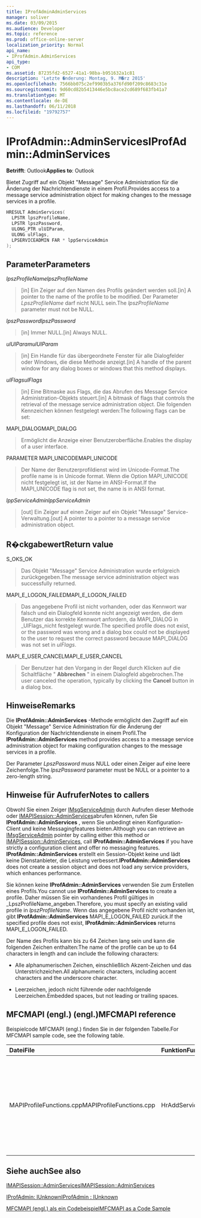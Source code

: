 ```yaml
---
title: IProfAdminAdminServices
manager: soliver
ms.date: 03/09/2015
ms.audience: Developer
ms.topic: reference
ms.prod: office-online-server
localization_priority: Normal
api_name:
- IProfAdmin.AdminServices
api_type:
- COM
ms.assetid: 87235fd2-6527-41a1-98ba-b951632a1c81
description: 'Letzte �nderung: Montag, 9. M�rz 2015'
ms.openlocfilehash: 7566bb075c2ef9903b5a376fd90f209c8683c31e
ms.sourcegitcommit: 9d60cd82b5413446e5bc8ace2cd689f683fb41a7
ms.translationtype: MT
ms.contentlocale: de-DE
ms.lasthandoff: 06/11/2018
ms.locfileid: "19792757"
---
```

# <a name="iprofadminadminservices"></a><span data-ttu-id="0d98d-103">IProfAdmin::AdminServices</span><span class="sxs-lookup"><span data-stu-id="0d98d-103">IProfAdmin::AdminServices</span></span>

  
  
<span data-ttu-id="0d98d-104">**Betrifft**: Outlook</span><span class="sxs-lookup"><span data-stu-id="0d98d-104">**Applies to**: Outlook</span></span> 
  
<span data-ttu-id="0d98d-105">Bietet Zugriff auf ein Objekt "Message" Service Administration für die Änderung der Nachrichtendienste in einem Profil.</span><span class="sxs-lookup"><span data-stu-id="0d98d-105">Provides access to a message service administration object for making changes to the message services in a profile.</span></span>
  
```cpp
HRESULT AdminServices(
  LPSTR lpszProfileName,
  LPSTR lpszPassword,
  ULONG_PTR ulUIParam,
  ULONG ulFlags,
  LPSERVICEADMIN FAR * lppServiceAdmin
);
```

## <a name="parameters"></a><span data-ttu-id="0d98d-106">Parameter</span><span class="sxs-lookup"><span data-stu-id="0d98d-106">Parameters</span></span>

 <span data-ttu-id="0d98d-107">_lpszProfileName_</span><span class="sxs-lookup"><span data-stu-id="0d98d-107">_lpszProfileName_</span></span>
  
> <span data-ttu-id="0d98d-108">[in] Ein Zeiger auf den Namen des Profils geändert werden soll.</span><span class="sxs-lookup"><span data-stu-id="0d98d-108">[in] A pointer to the name of the profile to be modified.</span></span> <span data-ttu-id="0d98d-109">Der Parameter _LpszProfileName_ darf nicht NULL sein.</span><span class="sxs-lookup"><span data-stu-id="0d98d-109">The  _lpszProfileName_ parameter must not be NULL.</span></span> 
    
 <span data-ttu-id="0d98d-110">_lpszPassword_</span><span class="sxs-lookup"><span data-stu-id="0d98d-110">_lpszPassword_</span></span>
  
> <span data-ttu-id="0d98d-111">[in] Immer NULL.</span><span class="sxs-lookup"><span data-stu-id="0d98d-111">[in] Always NULL.</span></span> 
    
 <span data-ttu-id="0d98d-112">_ulUIParam_</span><span class="sxs-lookup"><span data-stu-id="0d98d-112">_ulUIParam_</span></span>
  
> <span data-ttu-id="0d98d-113">[in] Ein Handle für das übergeordnete Fenster für alle Dialogfelder oder Windows, die diese Methode anzeigt.</span><span class="sxs-lookup"><span data-stu-id="0d98d-113">[in] A handle of the parent window for any dialog boxes or windows that this method displays.</span></span>
    
 <span data-ttu-id="0d98d-114">_ulFlags_</span><span class="sxs-lookup"><span data-stu-id="0d98d-114">_ulFlags_</span></span>
  
> <span data-ttu-id="0d98d-115">[in] Eine Bitmaske aus Flags, die das Abrufen des Message Service Administration-Objekts steuert.</span><span class="sxs-lookup"><span data-stu-id="0d98d-115">[in] A bitmask of flags that controls the retrieval of the message service administration object.</span></span> <span data-ttu-id="0d98d-116">Die folgenden Kennzeichen können festgelegt werden:</span><span class="sxs-lookup"><span data-stu-id="0d98d-116">The following flags can be set:</span></span>
    
<span data-ttu-id="0d98d-117">MAPI_DIALOG</span><span class="sxs-lookup"><span data-stu-id="0d98d-117">MAPI_DIALOG</span></span> 
  
> <span data-ttu-id="0d98d-118">Ermöglicht die Anzeige einer Benutzeroberfläche.</span><span class="sxs-lookup"><span data-stu-id="0d98d-118">Enables the display of a user interface.</span></span> 
    
<span data-ttu-id="0d98d-119">PARAMETER MAPI_UNICODE</span><span class="sxs-lookup"><span data-stu-id="0d98d-119">MAPI_UNICODE</span></span> 
  
> <span data-ttu-id="0d98d-120">Der Name der Benutzerprofildienst wird im Unicode-Format.</span><span class="sxs-lookup"><span data-stu-id="0d98d-120">The profile name is in Unicode format.</span></span> <span data-ttu-id="0d98d-121">Wenn die Option MAPI_UNICODE nicht festgelegt ist, ist der Name im ANSI-Format.</span><span class="sxs-lookup"><span data-stu-id="0d98d-121">If the MAPI_UNICODE flag is not set, the name is in ANSI format.</span></span>
    
 <span data-ttu-id="0d98d-122">_lppServiceAdmin_</span><span class="sxs-lookup"><span data-stu-id="0d98d-122">_lppServiceAdmin_</span></span>
  
> <span data-ttu-id="0d98d-123">[out] Ein Zeiger auf einen Zeiger auf ein Objekt "Message" Service-Verwaltung.</span><span class="sxs-lookup"><span data-stu-id="0d98d-123">[out] A pointer to a pointer to a message service administration object.</span></span>
    
## <a name="return-value"></a><span data-ttu-id="0d98d-124">R�ckgabewert</span><span class="sxs-lookup"><span data-stu-id="0d98d-124">Return value</span></span>

<span data-ttu-id="0d98d-125">S_OK</span><span class="sxs-lookup"><span data-stu-id="0d98d-125">S_OK</span></span> 
  
> <span data-ttu-id="0d98d-126">Das Objekt "Message" Service Administration wurde erfolgreich zurückgegeben.</span><span class="sxs-lookup"><span data-stu-id="0d98d-126">The message service administration object was successfully returned.</span></span>
    
<span data-ttu-id="0d98d-127">MAPI_E_LOGON_FAILED</span><span class="sxs-lookup"><span data-stu-id="0d98d-127">MAPI_E_LOGON_FAILED</span></span> 
  
> <span data-ttu-id="0d98d-128">Das angegebene Profil ist nicht vorhanden, oder das Kennwort war falsch und ein Dialogfeld konnte nicht angezeigt werden, die dem Benutzer das korrekte Kennwort anfordern, da MAPI_DIALOG in _UlFlags_nicht festgelegt wurde.</span><span class="sxs-lookup"><span data-stu-id="0d98d-128">The specified profile does not exist, or the password was wrong and a dialog box could not be displayed to the user to request the correct password because MAPI_DIALOG was not set in  _ulFlags_.</span></span>
    
<span data-ttu-id="0d98d-129">MAPI_E_USER_CANCEL</span><span class="sxs-lookup"><span data-stu-id="0d98d-129">MAPI_E_USER_CANCEL</span></span> 
  
> <span data-ttu-id="0d98d-130">Der Benutzer hat den Vorgang in der Regel durch Klicken auf die Schaltfläche " **Abbrechen** " in einem Dialogfeld abgebrochen.</span><span class="sxs-lookup"><span data-stu-id="0d98d-130">The user canceled the operation, typically by clicking the **Cancel** button in a dialog box.</span></span> 
    
## <a name="remarks"></a><span data-ttu-id="0d98d-131">Hinweise</span><span class="sxs-lookup"><span data-stu-id="0d98d-131">Remarks</span></span>

<span data-ttu-id="0d98d-132">Die **IProfAdmin::AdminServices** -Methode ermöglicht den Zugriff auf ein Objekt "Message" Service Administration für die Änderung der Konfiguration der Nachrichtendienste in einem Profil.</span><span class="sxs-lookup"><span data-stu-id="0d98d-132">The **IProfAdmin::AdminServices** method provides access to a message service administration object for making configuration changes to the message services in a profile.</span></span> 
  
 <span data-ttu-id="0d98d-133">Der Parameter _LpszPassword_ muss NULL oder einen Zeiger auf eine leere Zeichenfolge.</span><span class="sxs-lookup"><span data-stu-id="0d98d-133">The  _lpszPassword_ parameter must be NULL or a pointer to a zero-length string.</span></span> 
  
## <a name="notes-to-callers"></a><span data-ttu-id="0d98d-134">Hinweise für Aufrufer</span><span class="sxs-lookup"><span data-stu-id="0d98d-134">Notes to callers</span></span>

<span data-ttu-id="0d98d-135">Obwohl Sie einen Zeiger [IMsgServiceAdmin](imsgserviceadminiunknown.md) durch Aufrufen dieser Methode oder [IMAPISession::AdminServices](imapisession-adminservices.md)abrufen können, rufen Sie **IProfAdmin::AdminServices** , wenn Sie unbedingt einen Konfiguration-Client und keine Messagingfeatures bieten.</span><span class="sxs-lookup"><span data-stu-id="0d98d-135">Although you can retrieve an [IMsgServiceAdmin](imsgserviceadminiunknown.md) pointer by calling either this method or [IMAPISession::AdminServices](imapisession-adminservices.md), call **IProfAdmin::AdminServices** if you have strictly a configuration client and offer no messaging features.</span></span> <span data-ttu-id="0d98d-136">**IProfAdmin::AdminServices** erstellt ein Session-Objekt keine und lädt keine Dienstanbieter, die Leistung verbessert.</span><span class="sxs-lookup"><span data-stu-id="0d98d-136">**IProfAdmin::AdminServices** does not create a session object and does not load any service providers, which enhances performance.</span></span> 
  
<span data-ttu-id="0d98d-137">Sie können keine **IProfAdmin::AdminServices** verwenden Sie zum Erstellen eines Profils.</span><span class="sxs-lookup"><span data-stu-id="0d98d-137">You cannot use **IProfAdmin::AdminServices** to create a profile.</span></span> <span data-ttu-id="0d98d-138">Daher müssen Sie ein vorhandenes Profil gültiges in _LpszProfileName_angeben.</span><span class="sxs-lookup"><span data-stu-id="0d98d-138">Therefore, you must specify an existing valid profile in  _lpszProfileName_.</span></span> <span data-ttu-id="0d98d-139">Wenn das angegebene Profil nicht vorhanden ist, gibt **IProfAdmin::AdminServices** MAPI_E_LOGON_FAILED zurück.</span><span class="sxs-lookup"><span data-stu-id="0d98d-139">If the specified profile does not exist, **IProfAdmin::AdminServices** returns MAPI_E_LOGON_FAILED.</span></span> 
  
<span data-ttu-id="0d98d-140">Der Name des Profils kann bis zu 64 Zeichen lang sein und kann die folgenden Zeichen enthalten:</span><span class="sxs-lookup"><span data-stu-id="0d98d-140">The name of the profile can be up to 64 characters in length and can include the following characters:</span></span>
  
- <span data-ttu-id="0d98d-141">Alle alphanumerischen Zeichen, einschließlich Akzent-Zeichen und das Unterstrichzeichen.</span><span class="sxs-lookup"><span data-stu-id="0d98d-141">All alphanumeric characters, including accent characters and the underscore character.</span></span> 
    
- <span data-ttu-id="0d98d-142">Leerzeichen, jedoch nicht führende oder nachfolgende Leerzeichen.</span><span class="sxs-lookup"><span data-stu-id="0d98d-142">Embedded spaces, but not leading or trailing spaces.</span></span>
    
## <a name="mfcmapi-reference"></a><span data-ttu-id="0d98d-143">MFCMAPI (engl.) (engl.)</span><span class="sxs-lookup"><span data-stu-id="0d98d-143">MFCMAPI reference</span></span>

<span data-ttu-id="0d98d-144">Beispielcode MFCMAPI (engl.) finden Sie in der folgenden Tabelle.</span><span class="sxs-lookup"><span data-stu-id="0d98d-144">For MFCMAPI sample code, see the following table.</span></span>
  
|<span data-ttu-id="0d98d-145">**Datei**</span><span class="sxs-lookup"><span data-stu-id="0d98d-145">**File**</span></span>|<span data-ttu-id="0d98d-146">**Funktion**</span><span class="sxs-lookup"><span data-stu-id="0d98d-146">**Function**</span></span>|<span data-ttu-id="0d98d-147">**Comment**</span><span class="sxs-lookup"><span data-stu-id="0d98d-147">**Comment**</span></span>|
|:-----|:-----|:-----|
|<span data-ttu-id="0d98d-148">MAPIProfileFunctions.cpp</span><span class="sxs-lookup"><span data-stu-id="0d98d-148">MAPIProfileFunctions.cpp</span></span>  <br/> | <span data-ttu-id="0d98d-149">HrAddServiceToProfile</span><span class="sxs-lookup"><span data-stu-id="0d98d-149">HrAddServiceToProfile</span></span>  <br/> |<span data-ttu-id="0d98d-150">MFCMAPI (engl.) wird die **IProfAdmin::AdminServices** -Methode verwendet, um eine Nachricht Service Administration-Objekt für das ausgewählte Profil Dienste hinzufügen zu öffnen.</span><span class="sxs-lookup"><span data-stu-id="0d98d-150">MFCMAPI uses the **IProfAdmin::AdminServices** method to open a message service administration object for the selected profile to add services.</span></span>  <br/> |
   
## <a name="see-also"></a><span data-ttu-id="0d98d-151">Siehe auch</span><span class="sxs-lookup"><span data-stu-id="0d98d-151">See also</span></span>



[<span data-ttu-id="0d98d-152">IMAPISession::AdminServices</span><span class="sxs-lookup"><span data-stu-id="0d98d-152">IMAPISession::AdminServices</span></span>](imapisession-adminservices.md)
  
[<span data-ttu-id="0d98d-153">IProfAdmin: IUnknown</span><span class="sxs-lookup"><span data-stu-id="0d98d-153">IProfAdmin : IUnknown</span></span>](iprofadminiunknown.md)


[<span data-ttu-id="0d98d-154">MFCMAPI (engl.) als ein Codebeispiel</span><span class="sxs-lookup"><span data-stu-id="0d98d-154">MFCMAPI as a Code Sample</span></span>](mfcmapi-as-a-code-sample.md)

